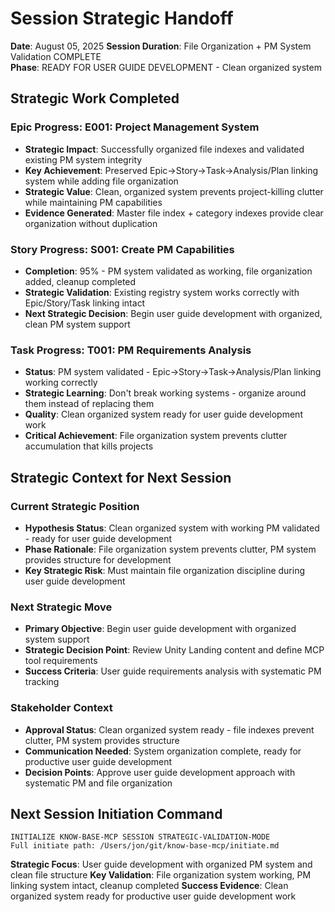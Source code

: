 # Session Strategic Handoff
**Date**: August 05, 2025
**Session Duration**: File Organization + PM System Validation COMPLETE  
**Phase**: READY FOR USER GUIDE DEVELOPMENT - Clean organized system

## Strategic Work Completed
### Epic Progress: E001: Project Management System
- **Strategic Impact**: Successfully organized file indexes and validated existing PM system integrity
- **Key Achievement**: Preserved Epic→Story→Task→Analysis/Plan linking system while adding file organization
- **Strategic Value**: Clean, organized system prevents project-killing clutter while maintaining PM capabilities
- **Evidence Generated**: Master file index + category indexes provide clear organization without duplication

### Story Progress: S001: Create PM Capabilities 
- **Completion**: 95% - PM system validated as working, file organization added, cleanup completed
- **Strategic Validation**: Existing registry system works correctly with Epic/Story/Task linking intact
- **Next Strategic Decision**: Begin user guide development with organized, clean PM system support

### Task Progress: T001: PM Requirements Analysis
- **Status**: PM system validated - Epic→Story→Task→Analysis/Plan linking working correctly
- **Strategic Learning**: Don't break working systems - organize around them instead of replacing them
- **Quality**: Clean organized system ready for user guide development work
- **Critical Achievement**: File organization system prevents clutter accumulation that kills projects

## Strategic Context for Next Session
### Current Strategic Position
- **Hypothesis Status**: Clean organized system with working PM validated - ready for user guide development
- **Phase Rationale**: File organization system prevents clutter, PM system provides structure for development
- **Key Strategic Risk**: Must maintain file organization discipline during user guide development

### Next Strategic Move
- **Primary Objective**: Begin user guide development with organized system support
- **Strategic Decision Point**: Review Unity Landing content and define MCP tool requirements
- **Success Criteria**: User guide requirements analysis with systematic PM tracking

### Stakeholder Context
- **Approval Status**: Clean organized system ready - file indexes prevent clutter, PM system provides structure
- **Communication Needed**: System organization complete, ready for productive user guide development
- **Decision Points**: Approve user guide development approach with systematic PM and file organization

## Next Session Initiation Command
```
INITIALIZE KNOW-BASE-MCP SESSION STRATEGIC-VALIDATION-MODE
Full initiate path: /Users/jon/git/know-base-mcp/initiate.md
```

**Strategic Focus**: User guide development with organized PM system and clean file structure
**Key Validation**: File organization system working, PM linking system intact, cleanup completed
**Success Evidence**: Clean organized system ready for productive user guide development work